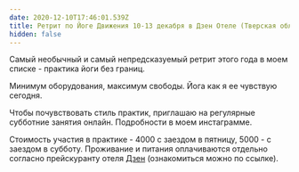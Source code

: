 ```yaml
---
date: 2020-12-10T17:46:01.539Z
title: Ретрит по Йоге Движения 10-13 декабря в Дзен Отеле (Тверская область)
hidden: false
---
```

Самый необычный и самый непредсказуемый ретрит этого года в моем списке - практика йоги без границ.

Минимум оборудования, максимум свободы. Йога как я ее чувствую сегодня. 

Чтобы почувствовать стиль практик, приглашаю на регулярные субботние занятия онлайн. Подробности в моем инстаграмме.

Стоимость участия в практике - 4000 с заездом в пятницу, 5000 - с заездом в субботу. Проживание и питания оплачиваются отдельно согласно прейскуранту отеля [Дзен](https://dzenhotel.ru/) (ознакомиться можно по ссылке).